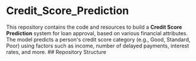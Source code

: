 # Credit_Score_Prediction
This repository contains the code and resources to build a **Credit Score Prediction** system for loan approval, based on various financial attributes. The model predicts a person's credit score category (e.g., Good, Standard, Poor) using factors such as income, number of delayed payments, interest rates, and more.  ## Repository Structure
